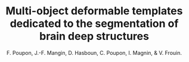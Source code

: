---
author: F. Poupon, J.-F. Mangin, D. Hasboun, C. Poupon, I. Magnin, & V. Frouin.
title: Multi-object deformable templates dedicated to the segmentation of brain deep structures
year: 1998
type: book
booktitle: Lecture Notes in Computer Science (including subseries Lecture Notes in Artificial Intelligence and Lecture Notes in Bioinformatics)
volume: 1496
---